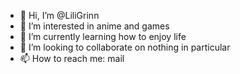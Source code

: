 - 👋 Hi, I’m @LiliGrinn
- 👀 I’m interested in anime and games
- 🌱 I’m currently learning how to enjoy life
- 💞️ I’m looking to collaborate on nothing in particular
- 📫 How to reach me: mail

<!---
LiliGrinn/LiliGrinn is a ✨ special ✨ repository because its `README.md` (this file) appears on your GitHub profile.
You can click the Preview link to take a look at your changes.
--->
